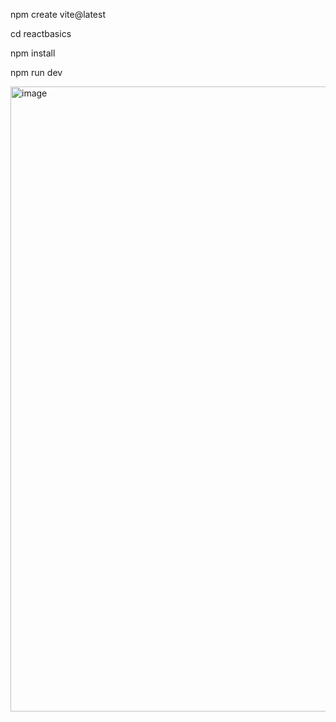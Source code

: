 npm create vite@latest

 cd reactbasics

 npm install

 npm run dev

 <img width="1910" height="1000" alt="image" src="https://github.com/user-attachments/assets/f4dbea00-fa1c-4812-be2a-4044bbadd710" />
